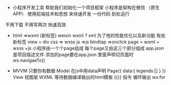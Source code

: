 - 小程序开发工具 帮助我们初始化一个项目框架
小程序是架构在微信 （原生APP） 使用前端技术和思想
来快速开发 一份代码 到处运行

不用下载
不用写两次
快速高效


- html =>wxml (新标签)
weixin  wxml ? xml 为了他的性能优化以及新功能
有些新标签 view = div
css => wxss
js =>js bindtap =>onclick
page = wxml + wxss +js
小程序由一个个page组成 每个page又由这三个部分组成
app.json 是项目描述文件 添加的page要在app.json 里面声明切页面时 wx.navigaeTo()

- MVVM
只要你有数据 Model 在js中用data声明
Page({
    data:{
        legends:[]
    }
})
View 视图层 WXML 等待数据编译输出的html模板 {{}}
指令 循环输出 wx:for